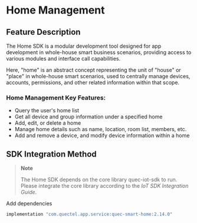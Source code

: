 # Home Management

## Feature Description

The Home SDK is a modular development tool designed for app development in whole-house smart business scenarios, providing access to various modules and interface call capabilities.  

Here, "home" is an abstract concept representing the unit of "house" or "place" in whole-house smart scenarios, used to centrally manage devices, accounts, permissions, and other related information within that scope.  

### Home Management Key Features:  
- Query the user's home list  
- Get all device and group information under a specified home  
- Add, edit, or delete a home  
- Manage home details such as name, location, room list, members, etc.  
- Add and remove a device, and modify device information within a home


## SDK Integration Method

> **Note**
>
> The Home SDK depends on the core library quec-iot-sdk to run. Please integrate the core library according to the *IoT SDK Integration Guide*.

Add dependencies

```groovy
implementation "com.quectel.app.service:quec-smart-home:2.14.0"
```
